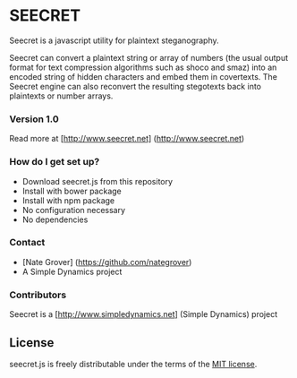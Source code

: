 # SEECRET #

Seecret is a javascript utility for plaintext steganography. 

Seecret can convert a plaintext string or array of numbers (the usual output format for text compression algorithms such as shoco and smaz) into an encoded string of hidden characters and embed them in covertexts. The Seecret engine can also reconvert the resulting stegotexts back into plaintexts or number arrays.

### Version 1.0 ###
Read more at [http://www.seecret.net] (http://www.seecret.net)

### How do I get set up? ###

* Download seecret.js from this repository
* Install with bower package
* Install with npm package
* No configuration necessary
* No dependencies

### Contact ###

* [Nate Grover] (https://github.com/nategrover)
* A Simple Dynamics project

### Contributors ###
Seecret is a [http://www.simpledynamics.net] (Simple Dynamics) project

## License

seecret.js is freely distributable under the terms of the [MIT license](https://github.com/simpledynamics/seecret/blob/master/LICENSE).